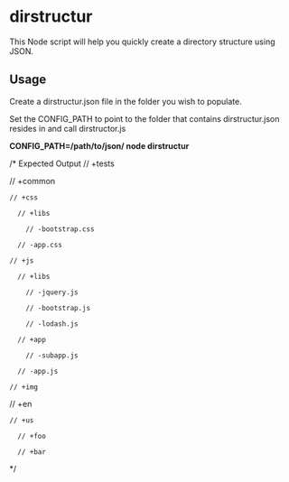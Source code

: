 # dirstructur

This Node script will help you quickly create a directory structure using JSON.

## Usage

Create a dirstructur.json file in the folder you wish to populate.

Set the CONFIG_PATH to point to the folder that contains dirstructur.json resides in and call dirstructor.js

__CONFIG_PATH=/path/to/json/ node dirstructur__

/* Expected Output
// +tests

  // +common

    // +css

      // +libs

        // -bootstrap.css

      // -app.css

    // +js

      // +libs

        // -jquery.js

        // -bootstrap.js

        // -lodash.js

      // +app

        // -subapp.js

      // -app.js

    // +img

  // +en

    // +us

      // +foo

      // +bar
*/
